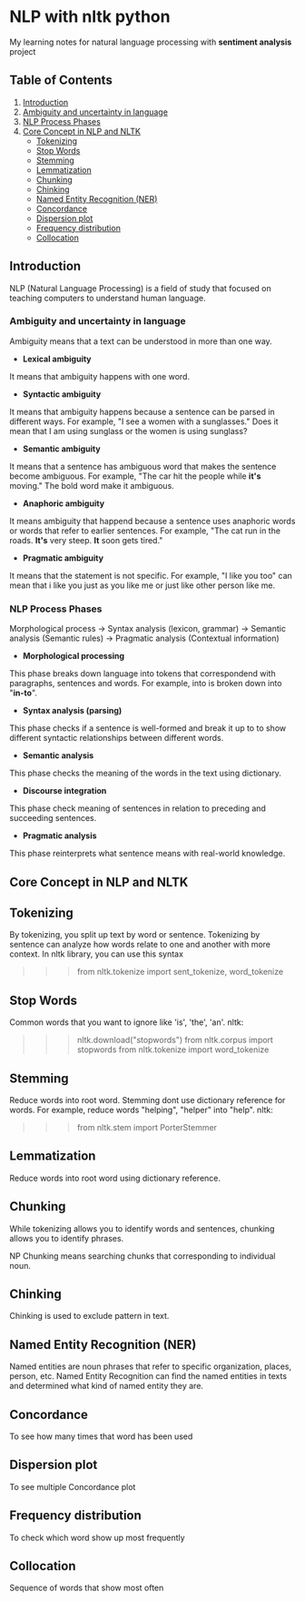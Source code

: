 # NLP with nltk python

My learning notes for natural language processing with **sentiment analysis** project

## Table of Contents

1. [Introduction](#introduction)
2. [Ambiguity and uncertainty in language](#ambiguity-and-uncertainty-in-language)
3. [NLP Process Phases](#nlp-process-phases)
4. [Core Concept in NLP and NLTK](#core-concept-in-nlp-and-nltk)
   - [Tokenizing](#tokenizing)
   - [Stop Words](#stop-words)
   - [Stemming](#stemming)
   - [Lemmatization](#lemmatization)
   - [Chunking](#chunking)
   - [Chinking](#chinking)
   - [Named Entity Recognition (NER)](#named-entity-recognition-ner)
   - [Concordance](#concordance)
   - [Dispersion plot](#dispersion-plot)
   - [Frequency distribution](#frequency-distribution)
   - [Collocation](#collocation)

## Introduction

NLP (Natural Language Processing) is a field of study that focused on teaching computers to understand human language.

### Ambiguity and uncertainty in language

Ambiguity means that a text can be understood in more than one way.

- **Lexical ambiguity**

It means that ambiguity happens with one word.

- **Syntactic ambiguity**

It means that ambiguity happens because a sentence can be parsed in different ways.
For example, "I see a women with a sunglasses." Does it mean that I am using sunglass or the women is using sunglass?

- **Semantic ambiguity**

It means that a sentence has ambiguous word that makes the sentence become ambiguous.
For example, "The car hit the people while **it's** moving." The bold word make it ambiguous.

- **Anaphoric ambiguity**

It means ambiguity that happend because a sentence uses anaphoric words or words that refer to earlier sentences.
For example, "The cat run in the roads. **It's** very steep. **It** soon gets tired."

- **Pragmatic ambiguity**

It means that the statement is not specific.
For example, "I like you too" can mean that i like you just as you like me or just like other person like me.

### NLP Process Phases

Morphological process -> Syntax analysis (lexicon, grammar) -> Semantic analysis (Semantic rules) -> Pragmatic analysis (Contextual information)

- **Morphological processing**

This phase breaks down language into tokens that correspondend with paragraphs, sentences and words.
For example, into is broken down into "**in-to**".

- **Syntax analysis (parsing)**

This phase checks if a sentence is well-formed and break it up to to show different syntactic relationships
between different words.

- **Semantic analysis**

This phase checks the meaning of the words in the text using dictionary.

- **Discourse integration**

This phase check meaning of sentences in relation to preceding and succeeding sentences.

- **Pragmatic analysis**

This phase reinterprets what sentence means with real-world knowledge.

## Core Concept in NLP and NLTK

## Tokenizing

By tokenizing, you split up text by word or sentence. Tokenizing by sentence can analyze how words relate to one and another with more context.
In nltk library, you can use this syntax

> > > from nltk.tokenize import sent_tokenize, word_tokenize

## Stop Words

Common words that you want to ignore like 'is', 'the', 'an'.
nltk:

> > > nltk.download("stopwords")
> > > from nltk.corpus import stopwords
> > > from nltk.tokenize import word_tokenize

## Stemming

Reduce words into root word. Stemming dont use dictionary reference for words. For example, reduce words "helping", "helper" into "help".
nltk:

> > > from nltk.stem import PorterStemmer

## Lemmatization

Reduce words into root word using dictionary reference.

## Chunking

While tokenizing allows you to identify words and sentences, chunking allows you to identify phrases.

NP Chunking means searching chunks that corresponding to individual noun.

## Chinking

Chinking is used to exclude pattern in text.

## Named Entity Recognition (NER)

Named entities are noun phrases that refer to specific organization, places, person, etc.
Named Entity Recognition can find the named entities in texts and determined what kind of named entity they are.

## Concordance

To see how many times that word has been used

## Dispersion plot

To see multiple Concordance plot

## Frequency distribution

To check which word show up most frequently

## Collocation

Sequence of words that show most often
